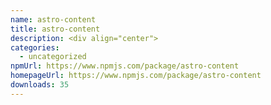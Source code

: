 ```yaml
---
name: astro-content
title: astro-content
description: <div align="center">
categories:
  - uncategorized
npmUrl: https://www.npmjs.com/package/astro-content
homepageUrl: https://www.npmjs.com/package/astro-content
downloads: 35
---
```

